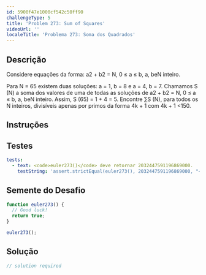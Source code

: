 ```yaml
---
id: 5900f47e1000cf542c50ff90
challengeType: 5
title: 'Problem 273: Sum of Squares'
videoUrl: ''
localeTitle: 'Problema 273: Soma dos Quadrados'
---
```


## Descrição
<section id="description"> Considere equações da forma: a2 + b2 = N, 0 ≤ a ≤ b, a, beN inteiro. <p> Para N = 65 existem duas soluções: a = 1, b = 8 e a = 4, b = 7. Chamamos S (N) a soma dos valores de uma de todas as soluções de a2 + b2 = N, 0 ≤ a ≤ b, a, beN inteiro. Assim, S (65) = 1 + 4 = 5. Encontre ∑S (N), para todos os N inteiros, divisíveis apenas por primos da forma 4k + 1 com 4k + 1 &lt;150. </p></section>

## Instruções
<section id="instructions">
</section>

## Testes
<section id='tests'>

```yml
tests:
  - text: <code>euler273()</code> deve retornar 2032447591196869000.
    testString: 'assert.strictEqual(euler273(), 2032447591196869000, "<code>euler273()</code> should return 2032447591196869000.");'

```

</section>

## Semente do Desafio
<section id='challengeSeed'>

<div id='js-seed'>

```js
function euler273() {
  // Good luck!
  return true;
}

euler273();

```

</div>



</section>

## Solução
<section id='solution'>

```js
// solution required
```
</section>
